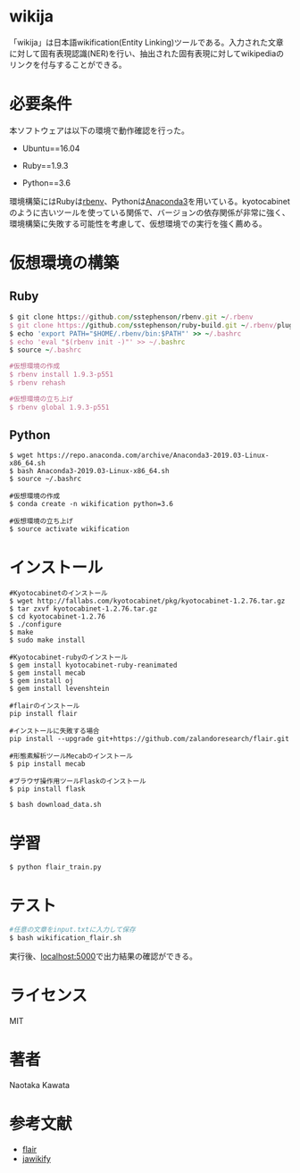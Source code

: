 # wikija

「wikija」は日本語wikification(Entity Linking)ツールである。入力された文章に対して固有表現認識(NER)を行い、抽出された固有表現に対してwikipediaのリンクを付与することができる。



# 必要条件

本ソフトウェアは以下の環境で動作確認を行った。

- Ubuntu==16.04

- Ruby==1.9.3

- Python==3.6



環境構築にはRubyは[rbenv](https://github.com/rbenv/rbenv)、Pythonは[Anaconda3](https://www.anaconda.com/distribution/)を用いている。kyotocabinetのように古いツールを使っている関係で、バージョンの依存関係が非常に強く、環境構築に失敗する可能性を考慮して、仮想環境での実行を強く薦める。



# 仮想環境の構築



## Ruby

```ruby
$ git clone https://github.com/sstephenson/rbenv.git ~/.rbenv
$ git clone https://github.com/sstephenson/ruby-build.git ~/.rbenv/plugins/ruby-build
$ echo 'export PATH="$HOME/.rbenv/bin:$PATH"' >> ~/.bashrc
$ echo 'eval "$(rbenv init -)"' >> ~/.bashrc
$ source ~/.bashrc

#仮想環境の作成
$ rbenv install 1.9.3-p551
$ rbenv rehash

#仮想環境の立ち上げ
$ rbenv global 1.9.3-p551
```



## Python

```shell
$ wget https://repo.anaconda.com/archive/Anaconda3-2019.03-Linux-x86_64.sh
$ bash Anaconda3-2019.03-Linux-x86_64.sh
$ source ~/.bashrc

#仮想環境の作成
$ conda create -n wikification python=3.6

#仮想環境の立ち上げ
$ source activate wikification
```



# インストール

```shell
#Kyotocabinetのインストール
$ wget http://fallabs.com/kyotocabinet/pkg/kyotocabinet-1.2.76.tar.gz
$ tar zxvf kyotocabinet-1.2.76.tar.gz
$ cd kyotocabinet-1.2.76
$ ./configure
$ make
$ sudo make install

#Kyotocabinet-rubyのインストール
$ gem install kyotocabinet-ruby-reanimated
$ gem install mecab
$ gem install oj
$ gem install levenshtein

#flairのインストール
pip install flair

#インストールに失敗する場合
pip install --upgrade git+https://github.com/zalandoresearch/flair.git

#形態素解析ツールMecabのインストール
$ pip install mecab

#ブラウザ操作用ツールFlaskのインストール
$ pip install flask

$ bash download_data.sh
```



# 学習

```shell
$ python flair_train.py
```



# テスト

```bash
#任意の文章をinput.txtに入力して保存
$ bash wikification_flair.sh
```

実行後、[localhost:5000](localhost:5000)で出力結果の確認ができる。



# ライセンス

MIT



# 著者

Naotaka Kawata



# 参考文献

- [flair](https://github.com/flairNLP/flair)
- [jawikify](https://github.com/conditional/jawikify)

